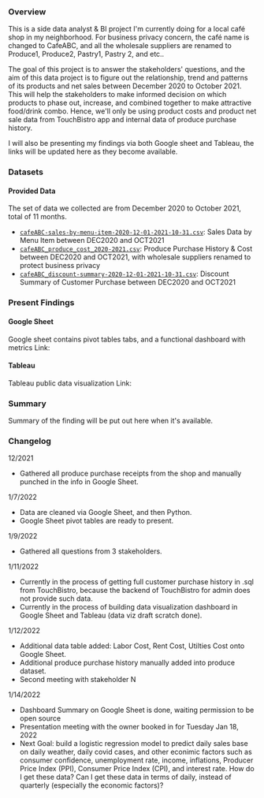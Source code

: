 ### Overview

This is a side data analyst & BI project I'm currently doing for a local café shop in my neighborhood. For business privacy concern, the café name is changed to CafeABC, and all the wholesale suppliers are renamed to Produce1, Produce2, Pastry1, Pastry 2, and etc.. 

The goal of this project is to answer the stakeholders' questions, and the aim of this data project is to figure out the relationship, trend and patterns of its products and net sales between December 2020 to October 2021. This will help the stakeholders to make informed decision on which products to phase out, increase, and combined together to make attractive food/drink combo. Hence, we'll only be using product costs and product net sale data from TouchBistro app and internal data of produce purchase history. 

I will also be presenting my findings via both Google sheet and Tableau, the links will be updated here as they become available. 



### Datasets

#### Provided Data
The set of data we collected are from December 2020 to October 2021, total of 11 months. 

* [`cafeABC-sales-by-menu-item-2020-12-01-2021-10-31.csv`](./datasets/cafeABC-sales-by-menu-item-2020-12-01-2021-10-31.csv): Sales Data by Menu Item between DEC2020 and OCT2021
* [`cafeABC_produce_cost_2020-2021.csv`](./datasets/cafeABC_produce_cost_2020-2021.csv): Produce Purchase History & Cost between DEC2020 and OCT2021, with wholesale suppliers renamed to protect business privacy
* [`cafeABC_discount-summary-2020-12-01-2021-10-31.csv`](./datasets/cafeABC_discount-summary-2020-12-01-2021-10-31.csv): Discount Summary of Customer Purchase between DEC2020 and OCT2021



### Present Findings

#### Google Sheet
Google sheet contains pivot tables tabs, and a functional dashboard with metrics
Link:

#### Tableau
Tableau public data visualization 
Link: 



### Summary
Summary of the finding will be put out here when it's available.


### Changelog
12/2021
- Gathered all produce purchase receipts from the shop and manually punched in the info in Google Sheet.

1/7/2022
- Data are cleaned via Google Sheet, and then Python.
- Google Sheet pivot tables are ready to present.

1/9/2022
- Gathered all questions from 3 stakeholders.

1/11/2022
- Currently in the process of getting full customer purchase history in .sql from TouchBistro, because the backend of TouchBistro for admin does not provide such data.
- Currently in the process of building data visualization dashboard in Google Sheet and Tableau (data viz draft scratch done).

1/12/2022
- Additional data table added: Labor Cost, Rent Cost, Utilties Cost onto Google Sheet.
- Additional produce purchase history manually added into produce dataset.
- Second meeting with stakeholder N

1/14/2022
- Dashboard Summary on Google Sheet is done, waiting permission to be open source
- Presentation meeting with the owner booked in for Tuesday Jan 18, 2022
- Next Goal: build a logistic regression model to predict daily sales base on daily weather, daily covid cases, and other econimic factors such as consumer confidence, unemployment rate, income, inflations, Producer Price Index (PPI), Consumer Price Index (CPI), and interest rate. How do I get these data? Can I get these data in terms of daily, instead of quarterly (especially the economic factors)?